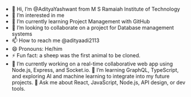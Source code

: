- 👋 Hi, I’m @AdityaYashwant from M S Ramaiah Institute of Technology
- 👀 I’m interested in me
- 🌱 I’m currently learning Project Management with GitHub
- 💞️ I’m looking to collaborate on a project for Database management systems
- 📫 How to reach me @adityaadi2113
- 😄 Pronouns: He/him
- ⚡ Fun fact: a sheep was the first animal to be cloned.
- 🔭 I’m currently working on a real-time collaborative web app using Node.js, Express, and Socket.io.
🌱 I’m learning GraphQL, TypeScript, and exploring AI and machine learning to integrate into my future projects.
💬 Ask me about React, JavaScript, Node.js, API design, or dev tools.


<!---
AdityaYashwant/AdityaYashwant is a ✨ special ✨ repository because its `README.md` (this file) appears on your GitHub profile.
You can click the Preview link to take a look at your changes.
--->
